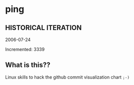 # ping

## HISTORICAL ITERATION
2006-07-24

Incremented: 3339

## What is this?? 
Linux skills to hack the github commit visualization chart `;-)`
